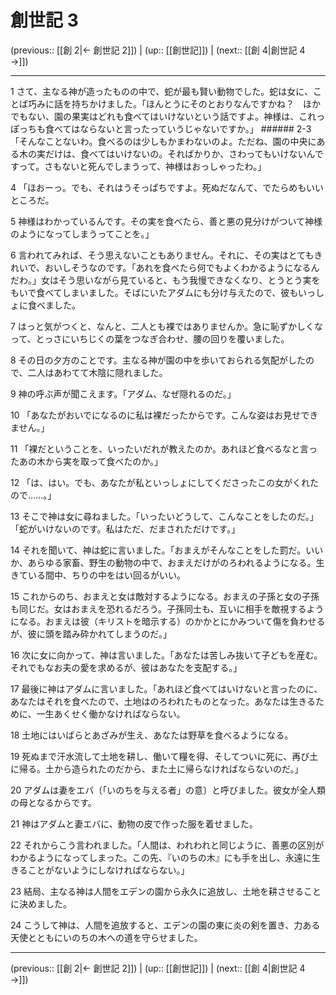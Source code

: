 # 創世記 3

(previous:: [[創 2|← 創世記 2]]) | (up:: [[創世記]]) | (next:: [[創 4|創世記 4 →]])

***




1 
さて、主なる神が造ったものの中で、蛇が最も賢い動物でした。蛇は女に、ことば巧みに話を持ちかけました。「ほんとうにそのとおりなんですかね？　ほかでもない、園の果実はどれも食べてはいけないという話ですよ。神様は、これっぽっちも食べてはならないと言ったっていうじゃないですか。」 ###### 2-3 「そんなことないわ。食べるのは少しもかまわないのよ。ただね、園の中央にある木の実だけは、食べてはいけないの。そればかりか、さわってもいけないんですって。さもないと死んでしまうって、神様はおっしゃったわ。」 



4 
「ほおーっ。でも、それはうそっぱちですよ。死ぬだなんて、でたらめもいいところだ。 



5 
神様はわかっているんです。その実を食べたら、善と悪の見分けがついて神様のようになってしまうってことを。」 



6 
言われてみれば、そう思えないこともありません。それに、その実はとてもきれいで、おいしそうなのです。「あれを食べたら何でもよくわかるようになるんだわ。」女はそう思いながら見ていると、もう我慢できなくなり、とうとう実をもいで食べてしまいました。そばにいたアダムにも分け与えたので、彼もいっしょに食べました。 



7 
はっと気がつくと、なんと、二人とも裸ではありませんか。急に恥ずかしくなって、とっさにいちじくの葉をつなぎ合わせ、腰の回りを覆いました。 



8 
その日の夕方のことです。主なる神が園の中を歩いておられる気配がしたので、二人はあわてて木陰に隠れました。 



9 
神の呼ぶ声が聞こえます。「アダム、なぜ隠れるのだ。」 



10 
「あなたがおいでになるのに私は裸だったからです。こんな姿はお見せできません。」 



11 
「裸だということを、いったいだれが教えたのか。あれほど食べるなと言ったあの木から実を取って食べたのか。」 



12 
「は、はい。でも、あなたが私といっしょにしてくださったこの女がくれたので……。」 



13 
そこで神は女に尋ねました。「いったいどうして、こんなことをしたのだ。」 「蛇がいけないのです。私はただ、だまされただけです。」 



14 
それを聞いて、神は蛇に言いました。「おまえがそんなことをした罰だ。いいか、あらゆる家畜、野生の動物の中で、おまえだけがのろわれるようになる。生きている間中、ちりの中をはい回るがいい。 



15 
これからのち、おまえと女は敵対するようになる。おまえの子孫と女の子孫も同じだ。女はおまえを恐れるだろう。子孫同士も、互いに相手を敵視するようになる。おまえは彼（キリストを暗示する）のかかとにかみついて傷を負わせるが、彼に頭を踏み砕かれてしまうのだ。」 



16 
次に女に向かって、神は言いました。「あなたは苦しみ抜いて子どもを産む。それでもなお夫の愛を求めるが、彼はあなたを支配する。」 



17 
最後に神はアダムに言いました。「あれほど食べてはいけないと言ったのに、あなたはそれを食べたので、土地はのろわれたものとなった。あなたは生きるために、一生あくせく働かなければならない。 



18 
土地にはいばらとあざみが生え、あなたは野草を食べるようになる。 



19 
死ぬまで汗水流して土地を耕し、働いて糧を得、そしてついに死に、再び土に帰る。土から造られたのだから、また土に帰らなければならないのだ。」 



20 
アダムは妻をエバ〔「いのちを与える者」の意〕と呼びました。彼女が全人類の母となるからです。 



21 
神はアダムと妻エバに、動物の皮で作った服を着せました。 



22 
それからこう言われました。「人間は、われわれと同じように、善悪の区別がわかるようになってしまった。この先、『いのちの木』にも手を出し、永遠に生きることがないようにしなければならない。」 



23 
結局、主なる神は人間をエデンの園から永久に追放し、土地を耕させることに決めました。 



24 
こうして神は、人間を追放すると、エデンの園の東に炎の剣を置き、力ある天使とともにいのちの木への道を守らせました。

***

(previous:: [[創 2|← 創世記 2]]) | (up:: [[創世記]]) | (next:: [[創 4|創世記 4 →]])
